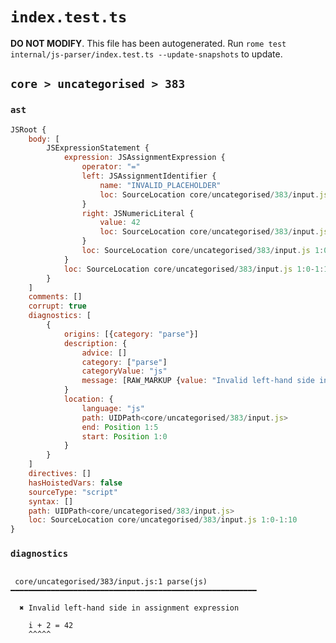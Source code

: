 # `index.test.ts`

**DO NOT MODIFY**. This file has been autogenerated. Run `rome test internal/js-parser/index.test.ts --update-snapshots` to update.

## `core > uncategorised > 383`

### `ast`

```javascript
JSRoot {
	body: [
		JSExpressionStatement {
			expression: JSAssignmentExpression {
				operator: "="
				left: JSAssignmentIdentifier {
					name: "INVALID_PLACEHOLDER"
					loc: SourceLocation core/uncategorised/383/input.js 1:6-1:5
				}
				right: JSNumericLiteral {
					value: 42
					loc: SourceLocation core/uncategorised/383/input.js 1:8-1:10
				}
				loc: SourceLocation core/uncategorised/383/input.js 1:0-1:10
			}
			loc: SourceLocation core/uncategorised/383/input.js 1:0-1:10
		}
	]
	comments: []
	corrupt: true
	diagnostics: [
		{
			origins: [{category: "parse"}]
			description: {
				advice: []
				category: ["parse"]
				categoryValue: "js"
				message: [RAW_MARKUP {value: "Invalid left-hand side in "}, "assignment expression"]
			}
			location: {
				language: "js"
				path: UIDPath<core/uncategorised/383/input.js>
				end: Position 1:5
				start: Position 1:0
			}
		}
	]
	directives: []
	hasHoistedVars: false
	sourceType: "script"
	syntax: []
	path: UIDPath<core/uncategorised/383/input.js>
	loc: SourceLocation core/uncategorised/383/input.js 1:0-1:10
}
```

### `diagnostics`

```

 core/uncategorised/383/input.js:1 parse(js) ━━━━━━━━━━━━━━━━━━━━━━━━━━━━━━━━━━━━━━━━━━━━━━━━━━━━━━━

  ✖ Invalid left-hand side in assignment expression

    i + 2 = 42
    ^^^^^


```
